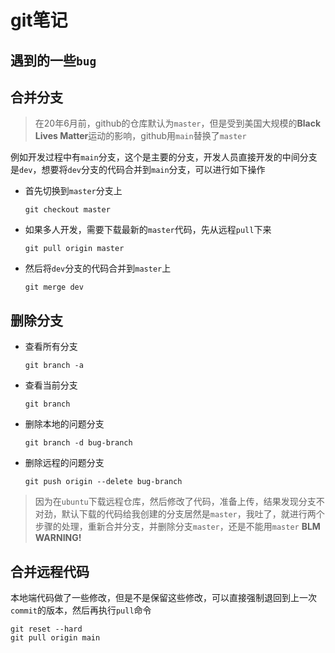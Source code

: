 # git笔记

## 遇到的一些`bug`

## 合并分支

> 在20年6月前，github的仓库默认为`master`，但是受到美国大规模的**Black Lives Matter**运动的影响，github用`main`替换了`master`

例如开发过程中有`main`分支，这个是主要的分支，开发人员直接开发的中间分支是`dev`，想要将`dev`分支的代码合并到`main`分支，可以进行如下操作

* 首先切换到`master`分支上

  ```shell
  git checkout master
  ```

* 如果多人开发，需要下载最新的`master`代码，先从远程`pull`下来

  ```shell
  git pull origin master
  ```

* 然后将`dev`分支的代码合并到`master`上

  ```shell
  git merge dev
  ```

## 删除分支

* 查看所有分支

  ```shell
  git branch -a
  ```

* 查看当前分支

  ```shell
  git branch
  ```

* 删除本地的问题分支

  ```shell
  git branch -d bug-branch
  ```

* 删除远程的问题分支

  ```shell
  git push origin --delete bug-branch
  ```

> 因为在`ubuntu`下载远程仓库，然后修改了代码，准备上传，结果发现分支不对劲，默认下载的代码给我创建的分支居然是`master`，我吐了，就进行两个步骤的处理，重新合并分支，并删除分支`master`，还是不能用`master`   **BLM WARNING!**

## 合并远程代码

本地端代码做了一些修改，但是不是保留这些修改，可以直接强制退回到上一次`commit`的版本，然后再执行`pull`命令

```shell
git reset --hard
git pull origin main
```
